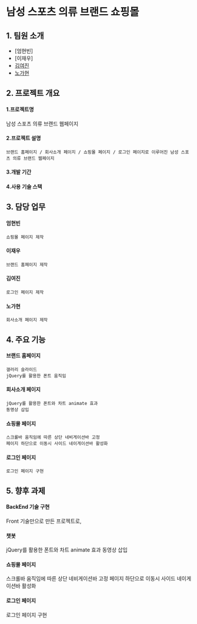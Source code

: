 # 남성 스포츠 의류 브랜드 쇼핑몰


## 1. 팀원 소개
  * [엄현빈]
  * [이재우]
  * [김여진](https://github.com/yeojin10044)
  * [노가현](https://github.com/dashboard)

## 2. 프로젝트 개요
 #### 1.프로젝트명  
   남성 스포츠 의류 브랜드 웹페이지
 #### 2.프로젝트 설명
    브랜드 홈페이지 / 회사소개 페이지 / 쇼핑몰 페이지 / 로그인 페이지로 이루어진 남성 스포츠 의류 브랜드 웹페이지
 #### 3.개발 기간
 #### 4.사용 기술 스택
 
## 3. 담당 업무
  #### 엄현빈 
    쇼핑몰 페이지 제작
  #### 이재우
    브랜드 홈페이지 제작
  #### 김여진
    로그인 페이지 제작 
  #### 노가현
    회사소개 페이지 제작

## 4. 주요 기능
  #### 브랜드 홈페이지 
    갤러리 슬라이드  
    jQuery를 활용한 폰트 움직임
  #### 회사소개 페이지
    jQuery를 활용한 폰트와 차트 animate 효과
    동영상 삽입
  #### 쇼핑몰 페이지
    스크롤바 움직임에 따른 상단 네비게이션바 고정
    페이지 하단으로 이동시 사이드 네이게이션바 활성화
  #### 로그인 페이지
    로그인 페이지 구현

## 5. 향후 과제
 #### BackEnd 기술 구현 
   Front 기술만으로 만든 프로젝트로, 
 #### 챗봇
   jQuery를 활용한 폰트와 차트 animate 효과
   동영상 삽입
 #### 쇼핑몰 페이지
   스크롤바 움직임에 따른 상단 네비게이션바 고정
   페이지 하단으로 이동시 사이드 네이게이션바 활성화
 #### 로그인 페이지
   로그인 페이지 구현

   









   
